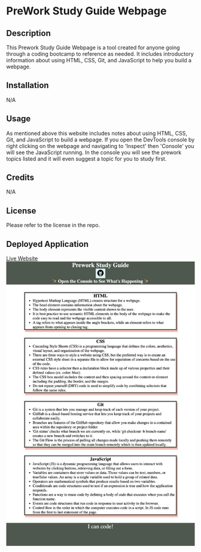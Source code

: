 # PreWork Study Guide Webpage

## Description

This Prework Study Guide Webpage is a tool created for anyone going through a coding bootcamp to reference as needed. It includes introductory information about using HTML, CSS, Git, and JavaScript to help you build a webpage. 

## Installation

N/A

## Usage

As mentioned above this website includes notes about using HTML, CSS, Git, and JavaScript to build a webpage. If you open the DevTools console by right clicking on the webpage and navigating to 'Inspect' then 'Console' you will see the JavaScript running. In the console you will see the prework topics listed and it will even suggest a topic for you to study first. 

## Credits

N/A

## License

Please refer to the license in the repo.

## Deployed Application

[Live Website](https://pbullock08.github.io/prework-study-guide/)
![image](./assets/images/deployed-app.png)
